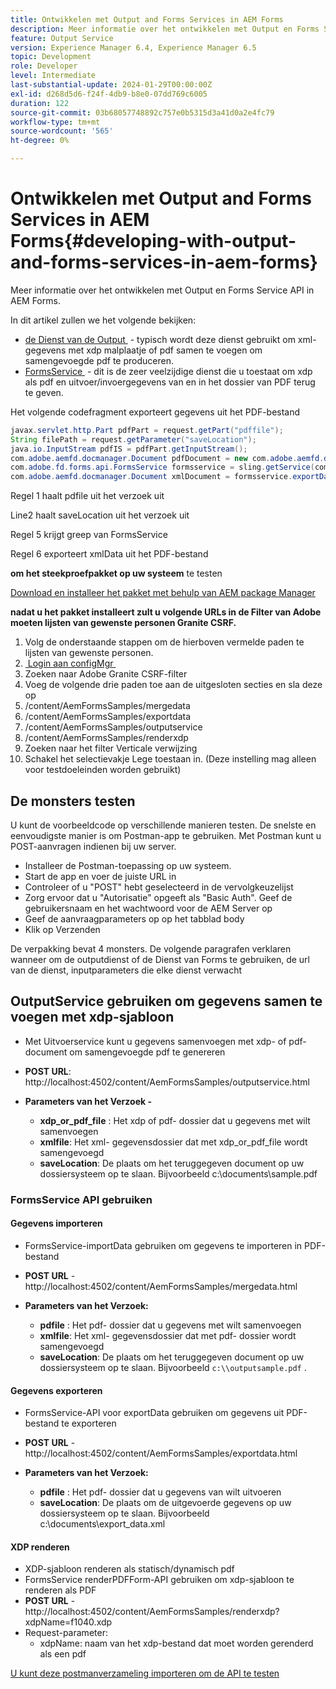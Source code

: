 ```yaml
---
title: Ontwikkelen met Output and Forms Services in AEM Forms
description: Meer informatie over het ontwikkelen met Output en Forms Service API in AEM Forms.
feature: Output Service
version: Experience Manager 6.4, Experience Manager 6.5
topic: Development
role: Developer
level: Intermediate
last-substantial-update: 2024-01-29T00:00:00Z
exl-id: d268d5d6-f24f-4db9-b8e0-07dd769c6005
duration: 122
source-git-commit: 03b68057748892c757e0b5315d3a41d0a2e4fc79
workflow-type: tm+mt
source-wordcount: '565'
ht-degree: 0%

---
```


# Ontwikkelen met Output and Forms Services in AEM Forms{#developing-with-output-and-forms-services-in-aem-forms}

Meer informatie over het ontwikkelen met Output en Forms Service API in AEM Forms.

In dit artikel zullen we het volgende bekijken:

* [&#x200B; de Dienst van de Output &#x200B;](https://developer.adobe.com/experience-manager/reference-materials/6-5/forms/javadocs/index.html?com/adobe/fd/output/api/OutputService.html) - typisch wordt deze dienst gebruikt om xml- gegevens met xdp malplaatje of pdf samen te voegen om samengevoegde pdf te produceren.
* [&#x200B; FormsService &#x200B;](https://developer.adobe.com/experience-manager/reference-materials/6-5/forms/javadocs/com/adobe/fd/forms/api/FormsService.html) - dit is de zeer veelzijdige dienst die u toestaat om xdp als pdf en uitvoer/invoergegevens van en in het dossier van PDF terug te geven.


Het volgende codefragment exporteert gegevens uit het PDF-bestand

```java
javax.servlet.http.Part pdfPart = request.getPart("pdffile");
String filePath = request.getParameter("saveLocation");
java.io.InputStream pdfIS = pdfPart.getInputStream();
com.adobe.aemfd.docmanager.Document pdfDocument = new com.adobe.aemfd.docmanager.Document(pdfIS);
com.adobe.fd.forms.api.FormsService formsservice = sling.getService(com.adobe.fd.forms.api.FormsService.class);
com.adobe.aemfd.docmanager.Document xmlDocument = formsservice.exportData(pdfDocument,com.adobe.fd.forms.api.DataFormat.Auto);
```

Regel 1 haalt pdfile uit het verzoek uit

Line2 haalt saveLocation uit het verzoek uit

Regel 5 krijgt greep van FormsService

Regel 6 exporteert xmlData uit het PDF-bestand

**om het steekproefpakket op uw systeem** te testen

[Download en installeer het pakket met behulp van AEM package Manager](assets/using-output-and-form-service-api.zip)




**nadat u het pakket installeert zult u volgende URLs in de Filter van Adobe moeten lijsten van gewenste personen Granite CSRF.**

1. Volg de onderstaande stappen om de hierboven vermelde paden te lijsten van gewenste personen.
1. [&#x200B; Login aan configMgr &#x200B;](http://localhost:4502/system/console/configMgr)
1. Zoeken naar Adobe Granite CSRF-filter
1. Voeg de volgende drie paden toe aan de uitgesloten secties en sla deze op
1. /content/AemFormsSamples/mergedata
1. /content/AemFormsSamples/exportdata
1. /content/AemFormsSamples/outputservice
1. /content/AemFormsSamples/renderxdp
1. Zoeken naar het filter Verticale verwijzing
1. Schakel het selectievakje Lege toestaan in. (Deze instelling mag alleen voor testdoeleinden worden gebruikt)

## De monsters testen

U kunt de voorbeeldcode op verschillende manieren testen. De snelste en eenvoudigste manier is om Postman-app te gebruiken. Met Postman kunt u POST-aanvragen indienen bij uw server.

* Installeer de Postman-toepassing op uw systeem.
* Start de app en voer de juiste URL in
* Controleer of u &quot;POST&quot; hebt geselecteerd in de vervolgkeuzelijst
* Zorg ervoor dat u &quot;Autorisatie&quot; opgeeft als &quot;Basic Auth&quot;. Geef de gebruikersnaam en het wachtwoord voor de AEM Server op
* Geef de aanvraagparameters op op het tabblad body
* Klik op Verzenden

De verpakking bevat 4 monsters. De volgende paragrafen verklaren wanneer om de outputdienst of de Dienst van Forms te gebruiken, de url van de dienst, inputparameters die elke dienst verwacht

## OutputService gebruiken om gegevens samen te voegen met xdp-sjabloon

* Met Uitvoerservice kunt u gegevens samenvoegen met xdp- of pdf-document om samengevoegde pdf te genereren
* **POST URL**: http://localhost:4502/content/AemFormsSamples/outputservice.html
* **Parameters van het Verzoek -**

   * **xdp_or_pdf_file** : Het xdp of pdf- dossier dat u gegevens met wilt samenvoegen
   * **xmlfile**: Het xml- gegevensdossier dat met xdp_or_pdf_file wordt samengevoegd
   * **saveLocation**: De plaats om het teruggegeven document op uw dossiersysteem op te slaan. Bijvoorbeeld c:\\documents\\sample.pdf

### FormsService API gebruiken

#### Gegevens importeren

* FormsService-importData gebruiken om gegevens te importeren in PDF-bestand
* **POST URL** - http://localhost:4502/content/AemFormsSamples/mergedata.html

* **Parameters van het Verzoek:**

   * **pdfile** : Het pdf- dossier dat u gegevens met wilt samenvoegen
   * **xmlfile**: Het xml- gegevensdossier dat met pdf- dossier wordt samengevoegd
   * **saveLocation**: De plaats om het teruggegeven document op uw dossiersysteem op te slaan. Bijvoorbeeld `c:\\outputsample.pdf` .

#### Gegevens exporteren

* FormsService-API voor exportData gebruiken om gegevens uit PDF-bestand te exporteren
* **POST URL** - http://localhost:4502/content/AemFormsSamples/exportdata.html
* **Parameters van het Verzoek:**

   * **pdfile** : Het pdf- dossier dat u gegevens van wilt uitvoeren
   * **saveLocation**: De plaats om de uitgevoerde gegevens op uw dossiersysteem op te slaan. Bijvoorbeeld c:\\documents\\export_data.xml

#### XDP renderen

* XDP-sjabloon renderen als statisch/dynamisch pdf
* FormsService renderPDFForm-API gebruiken om xdp-sjabloon te renderen als PDF
* **POST URL** - http://localhost:4502/content/AemFormsSamples/renderxdp?xdpName=f1040.xdp
* Request-parameter:
   * xdpName: naam van het xdp-bestand dat moet worden gerenderd als een pdf

[U kunt deze postmanverzameling importeren om de API te testen](assets/UsingDocumentServicesInAEMForms.postman_collection.json)

